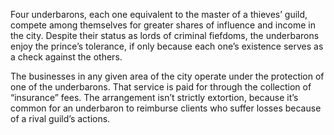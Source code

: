 Four underbarons, each one equivalent to the master of a thieves’ guild, compete among themselves for greater shares of influence and income in the city. Despite their status as lords of criminal fiefdoms, the underbarons enjoy the prince’s tolerance, if only because each one’s existence serves as a check against the others.
 
The businesses in any given area of the city operate under the protection of one of the underbarons. That service is paid for through the collection of “insurance” fees. The arrangement isn’t strictly extortion, because it’s common for an underbaron to reimburse clients who suffer losses because of a rival guild’s actions.